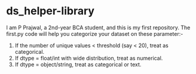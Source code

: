 ﻿# ds_helper-library
I am P Prajwal, a 2nd-year BCA student, and this is my first repository.
The first.py code will help you categorize your dataset on these parameter:-
 1. If the number of unique values < threshold (say < 20), treat as categorical.
 2. If dtype = float/int with wide distribution, treat as numerical.
 3. If dtype = object/string, treat as categorical or text.

